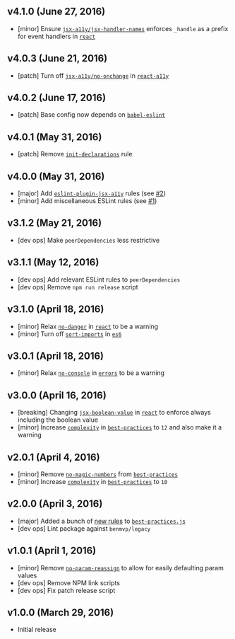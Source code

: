 ## v4.1.0 (June 27, 2016)
- [minor] Ensure  [`jsx-a11y/jsx-handler-names`](https://github.com/yannickcr/eslint-plugin-react/blob/master/docs/rules/jsx-handler-names.md) enforces `_handle` as a prefix for event handlers in [`react`](rules/react.js)

## v4.0.3 (June 21, 2016)
- [patch] Turn off [`jsx-a11y/no-onchange`](https://github.com/evcohen/eslint-plugin-jsx-a11y/blob/master/docs/rules/no-onchange.md) in [`react-a11y`](rules/react-a11y.js)

## v4.0.2 (June 17, 2016)
- [patch] Base config now depends on [`babel-eslint`](https://github.com/babel/babel-eslint)

## v4.0.1 (May 31, 2016)
- [patch] Remove [`init-declarations`](http://eslint.org/docs/rules/init-declarations) rule

## v4.0.0 (May 31, 2016)
- [major] Add [`eslint-plugin-jsx-a11y`](https://github.com/evcohen/eslint-plugin-jsx-a11y) rules (see [#2](https://github.com/benmvp/eslint-config-benmvp/pull/2))
- [minor] Add miscellaneous ESLint rules (see [#1](https://github.com/benmvp/eslint-config-benmvp/pull/1))

## v3.1.2 (May 21, 2016)
- [dev ops] Make `peerDependencies` less restrictive

## v3.1.1 (May 12, 2016)
- [dev ops] Add relevant ESLint rules to `peerDependencies`
- [dev ops] Remove `npm run release` script

## v3.1.0 (April 18, 2016)
- [minor] Relax [`no-danger`](https://github.com/yannickcr/eslint-plugin-react/blob/master/docs/rules/no-danger.md) in [`react`](rules/react.js) to be a warning
- [minor] Turn off [`sort-imports`](http://eslint.org/docs/rules/sort-imports) in [`es6`](rules/es6.js)

## v3.0.1 (April 18, 2016)
- [minor] Relax [`no-console`](http://eslint.org/docs/rules/no-console) in [`errors`](rules/errors.js) to be a warning

## v3.0.0 (April 16, 2016)
- [breaking] Changing [`jsx-boolean-value`](https://github.com/yannickcr/eslint-plugin-react/blob/master/docs/rules/jsx-boolean-value.md) in [`react`](rules/react.js) to enforce always including the boolean value
- [minor] Increase [`complexity`](http://eslint.org/docs/rules/complexity) in [`best-practices`](rules/best-practices.js) to `12` and also make it a warning

## v2.0.1 (April 4, 2016)
- [minor] Remove [`no-magic-numbers`](http://eslint.org/docs/rules/no-magic-numbers) from [`best-practices`](rules/best-practices.js)
- [minor] Increase [`complexity`](http://eslint.org/docs/rules/complexity) in [`best-practices`](rules/best-practices.js) to `10`

## v2.0.0 (April 3, 2016)
- [major] Added a bunch of [new rules](https://github.com/benmvp/eslint-config-benmvp/commit/24513fa640c3a6d133dd55ede4f862cc20309420#diff-e682a002d2f9d3503088301891c1734b) to [`best-practices.js`](rules/best-practices.js)
- [dev ops] Lint package against `benmvp/legacy`

## v1.0.1 (April 1, 2016)
- [minor] Remove [`no-param-reassign`](http://eslint.org/docs/rules/no-param-reassign) to allow for easily defaulting param values
- [dev ops] Remove NPM link scripts
- [dev ops] Fix patch release script

## v1.0.0 (March 29, 2016)
- Initial release
